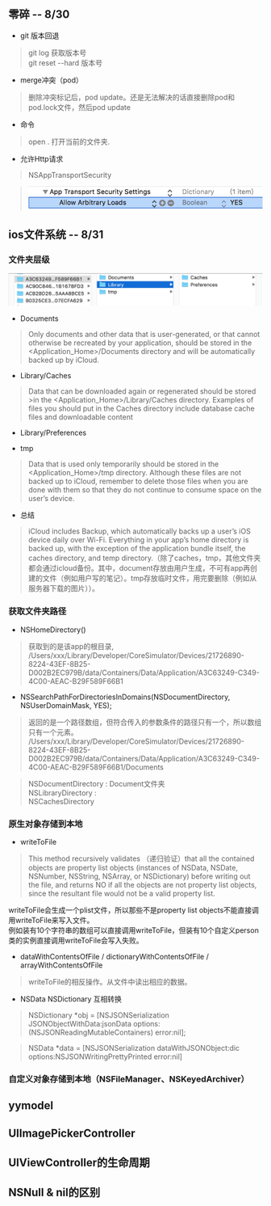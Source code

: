 ## 零碎 -- 8/30
* git 版本回退   

> git log 获取版本号  
  git reset --hard 版本号
 
* merge冲突（pod）  

> 删除冲突标记后，pod update。还是无法解决的话直接删除pod和pod.lock文件，然后pod update

* 命令

> open .   打开当前的文件夹.

* 允许Http请求

> NSAppTransportSecurity

>![](ImageSource/allowHttp.png)  

## ios文件系统 -- 8/31
### 文件夹层级  
![](ImageSource/directoryHierarchy.png)  

 * Documents  
 
> Only documents and other data that is user-generated, or that cannot  otherwise be recreated by your application, should be stored in the <Application_Home>/Documents directory and will be automatically backed up by iCloud.  
  
* Library/Caches  
      
>   Data that can be downloaded again or regenerated should be stored >in the <Application_Home>/Library/Caches directory. Examples of files you should put in the Caches directory include database cache files and downloadable content  
     
 * Library/Preferences  
 
 * tmp  
 
> Data that is used only temporarily should be stored in the <Application_Home>/tmp directory. Although these files are not backed up to iCloud, remember to delete those files when you are done with them so that they do not continue to consume space on the user’s device.

* 总结
  
> iCloud includes Backup, which automatically backs up a user’s iOS device daily over Wi-Fi. Everything in your app’s home directory is backed up, with the exception of the application bundle itself, the caches directory, and temp directory.（除了caches，tmp，其他文件夹都会通过icloud备份。其中，document存放由用户生成，不可有app再创建的文件（例如用户写的笔记）。tmp存放临时文件，用完要删除（例如从服务器下载的图片））。 

### 获取文件夹路径  
* NSHomeDirectory()  

> 获取到的是该app的根目录,  
  /Users/xxx/Library/Developer/CoreSimulator/Devices/21726890-8224-43EF-8B25-D002B2EC979B/data/Containers/Data/Application/A3C63249-C349-4C00-AEAC-B29F589F66B1
 
 *  NSSearchPathForDirectoriesInDomains(NSDocumentDirectory, NSUserDomainMask, YES);

> 返回的是一个路径数组，但符合传入的参数条件的路径只有一个，所以数组只有一个元素。
  /Users/xxx/Library/Developer/CoreSimulator/Devices/21726890-8224-43EF-8B25-D002B2EC979B/data/Containers/Data/Application/A3C63249-C349-4C00-AEAC-B29F589F66B1/Documents  
    
> NSDocumentDirectory : Document文件夹  
  NSLibraryDirectory :   
  NSCachesDirectory  
  
### 原生对象存储到本地
* writeToFile

> This method recursively validates （递归验证）that all the contained objects are property list objects 
(instances of NSData, NSDate, NSNumber, NSString, NSArray, or NSDictionary) before writing out the file,
 and returns NO if all the objects are not property list objects, since the resultant file would not be a valid property list.
 
 writeToFile会生成一个plist文件，所以那些不是property list objects不能直接调用writeToFile来写入文件。  
 例如装有10个字符串的数组可以直接调用writeToFile，但装有10个自定义person类的实例直接调用writeToFile会写入失败。
 
 * dataWithContentsOfFile / dictionaryWithContentsOfFile / arrayWithContentsOfFile  
 
> writeToFile的相反操作。从文件中读出相应的数据。

* NSData  NSDictionary 互相转换

> NSDictionary *obj = [NSJSONSerialization JSONObjectWithData:jsonData options:(NSJSONReadingMutableContainers) error:nil];   
 
> NSData *data =    [NSJSONSerialization dataWithJSONObject:dic options:NSJSONWritingPrettyPrinted error:nil]


### 自定义对象存储到本地（NSFileManager、NSKeyedArchiver）

## yymodel
## UIImagePickerController
## UIViewController的生命周期
## NSNull & nil的区别  
  
  
  